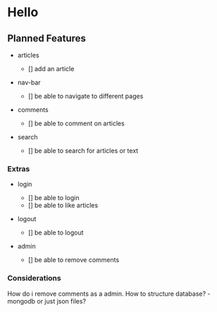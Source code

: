 # Hello

## Planned Features

- articles
  - [] add an article

- nav-bar
  - [] be able to navigate to different pages

- comments
  - [] be able to comment on articles

- search
  - [] be able to search for articles or text

### Extras

- login
  - [] be able to login
  - [] be able to like articles

- logout
  - [] be able to logout

- admin
  - [] be able to remove comments

### Considerations

How do i remove comments as a admin.
How to structure database?
-mongodb or just json files?
